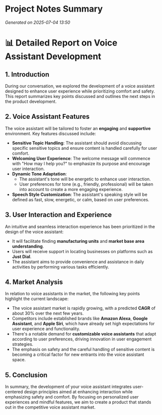 # Project Notes Summary

*Generated on 2025-07-04 13:50*

# 📊 Detailed Report on Voice Assistant Development

## **1. Introduction**
During our conversation, we explored the development of a voice assistant designed to enhance user experience while prioritizing comfort and safety. This report summarizes key points discussed and outlines the next steps in the product development.

## **2. Voice Assistant Features**
The voice assistant will be tailored to foster an **engaging** and **supportive** environment. Key features discussed include:

- **Sensitive Topic Handling**: The assistant should avoid discussing specific sensitive topics and ensure content is handled carefully for user comfort.
- **Welcoming User Experience**: The welcome message will commence with "How may I help you?" to emphasize its purpose and encourage user interaction.
- **Dynamic Tone Adaptation**: 
  - The assistant's tone will be energetic to enhance user interaction.
  - User preferences for tone (e.g., friendly, professional) will be taken into account to create a more engaging experience.
- **Speech Style Customization**: The assistant's speaking style will be defined as fast, slow, energetic, or calm, based on user preferences.

## **3. User Interaction and Experience**
An intuitive and seamless interaction experience has been prioritized in the design of the voice assistant:

- It will facilitate finding **manufacturing units** and **market base area understanding**.
- Users will receive support in locating businesses on platforms such as **Just Dial**.
- The assistant aims to provide convenience and assistance in daily activities by performing various tasks efficiently.

## **4. Market Analysis**
In relation to voice assistants in the market, the following key points highlight the current landscape:

- The voice assistant market is rapidly growing, with a predicted **CAGR** of about 30% over the next few years.
- Competitors include established brands like **Amazon Alexa**, **Google Assistant**, and **Apple Siri**, which have already set high expectations for user experience and functionality.
- There's a notable demand for **customizable voice assistants** that adapt according to user preferences, driving innovation in user engagement strategies.
- The emphasis on safety and the careful handling of sensitive content is becoming a critical factor for new entrants into the voice assistant space.

## **5. Conclusion**
In summary, the development of your voice assistant integrates user-centered design principles aimed at enhancing interaction while emphasizing safety and comfort. By focusing on personalized user experiences and mindful features, we aim to create a product that stands out in the competitive voice assistant market.